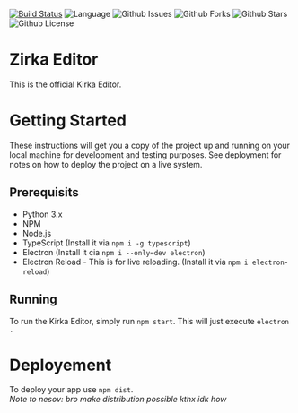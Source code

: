 [![Build Status](https://travis-ci.org/pravumgames/ZirkaEditor.svg?branch=master)](https://travis-ci.org/pravumgames/ZirkaEditor) ![Language](https://img.shields.io/badge/Language-JS%20%26%20TS-success) ![Github Issues](https://img.shields.io/github/issues/pravumgames/ZirkaEditor) ![Github Forks](https://img.shields.io/github/forks/pravumgames/ZirkaEditor) ![Github Stars](https://img.shields.io/github/stars/pravumgames/ZirkaEditor) ![Github License](https://img.shields.io/github/license/pravumgames/ZirkaEditor)

# Zirka Editor
This is the official Kirka Editor.
# Getting Started
These instructions will get you a copy of the project up and running on your local machine for development and testing purposes. See deployment for notes on how to deploy the project on a live system.

## Prerequisits
* Python 3.x
* NPM
* Node.js
* TypeScript (Install it via `npm i -g typescript`)
* Electron (Install it cia `npm i --only=dev electron`)
* Electron Reload - This is for live reloading. (Install it via `npm i electron-reload`)

## Running
To run the Kirka Editor, simply run `npm start`. This will just execute `electron .`
# Deployement
To deploy your app use `npm dist`. 
<br />*Note to nesov: bro make distribution possible kthx idk how*
